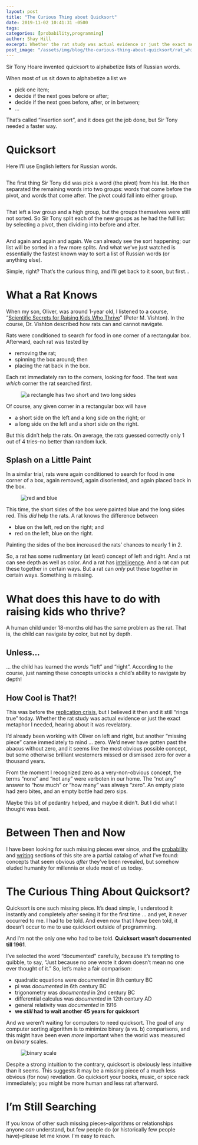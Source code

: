 ```yaml
---
layout: post
title: "The Curious Thing about Quicksort"
date: 2019-11-02 10:41:31 -0500
tags:
categories: [probability,programming]
author: Shay Hill
excerpt: Whether the rat study was actual evidence or just the exact metaphor I needed, hearing about it was revelatory.
post_image: "/assets/img/blog/the-curious-thing-about-quicksort/rat_white.png"
---
```


Sir Tony Hoare invented quicksort to alphabetize lists of Russian words.

When most of us sit down to alphabetize a list we

* pick one item;
* decide if the next goes before or after;
* decide if the next goes before, after, or in between;
* …

That’s called “insertion sort”, and it does get the job done, but Sir Tony needed a faster way.

# Quicksort

Here I’ll use English letters for Russian words.

<figure><img src='/assets/img/blog/the-curious-thing-about-quicksort/quicksort_step0000-1.png' alt=''></figure>

The first thing Sir Tony did was pick a word (the pivot) from his list. He then separated the remaining words into two groups: words that come before the pivot, and words that come after. The pivot could fall into either group.

<figure><img src='/assets/img/blog/the-curious-thing-about-quicksort/quicksort_step0001-2.png' alt=''></figure>

That left a low group and a high group, but the groups themselves were still not sorted. So Sir Tony split each of the new groups as he had the full list: by selecting a pivot, then dividing into before and after.

<figure><img src='/assets/img/blog/the-curious-thing-about-quicksort/quicksort_step0002-1.png' alt=''></figure>

And again and again and again. We can already see the sort happening; our list will be sorted in a few more splits. And what we’ve just watched is essentially the fastest known way to sort a list of Russian words (or anything else).

Simple, right? That’s the curious thing, and I’ll get back to it soon, but first…

# What a Rat Knows

When my son, Oliver, was around 1-year old, I listened to a course, “[Scientific Secrets for Raising Kids Who Thrive](https://www.thegreatcourses.com/courses/scientific-secrets-for-raising-kids-who-thrive.html)” (Peter M. Vishton). In the course, Dr. Vishton described how rats can and cannot navigate.

Rats were conditioned to search for food in one corner of a rectangular box. Afterward, each rat was tested by

* removing the rat;
* spinning the box around; then
* placing the rat back in the box.

Each rat immediately ran to the corners, looking for food. The test was *which* corner the rat searched first.

<figure class="blog-figure-50"><img src='/assets/img/blog/the-curious-thing-about-quicksort/1280px-Rectangle_Geometry_Vector.svg_.png' alt='a rectangle has two short and two long sides'></figure>

Of course, any given corner in a rectangular box will have

* a short side on the left and a long side on the right; or
* a long side on the left and a short side on the right.

But this didn’t help the rats. On average, the rats guessed correctly only 1 out of 4 tries–no better than random luck.

## Splash on a Little Paint

In a similar trial, rats were again conditioned to search for food in one corner of a box, again removed, again disoriented, and again placed back in the box.

<figure><img src='/assets/img/blog/the-curious-thing-about-quicksort/red_and_blue.png' alt='red and blue'></figure>

This time, the short sides of the box were painted blue and the long sides red. This *did* help the rats. A rat knows the difference between

* blue on the left, red on the right; and
* red on the left, blue on the right.

Painting the sides of the box increased the rats’ chances to nearly 1 in 2.

So, a rat has some rudimentary (at least) concept of left and right. And a rat can see depth as well as color. And a rat has [intelligence](https://www.youtube.com/watch?v=0jo_EG7XqZQ). And a rat can put these together in certain ways. But a rat can *only* put these together in certain ways. Something is missing.

# What does this have to do with raising kids who thrive?

A human child under 18-months old has the same problem as the rat. That is, the child can navigate by color, but not by depth.

## Unless…

… the child has learned the *words* “left” and “right”. According to the course, just naming these concepts unlocks a child’s ability to navigate by depth!

## How Cool is That?!

This was before the [replication crisis](https://en.wikipedia.org/wiki/Replication_crisis), but I believed it then and it still “rings true” today. Whether the rat study was actual evidence or just the exact metaphor I needed, hearing about it was revelatory.

I’d already been working with Oliver on left and right, but another “missing piece” came immediately to mind … zero. We’d never have gotten past the abacus without zero, and it seems like the most obvious possible concept, but some otherwise brilliant westerners missed or dismissed zero for over a thousand years.

From the moment I recognized zero as a very-non-obvious concept, the terms “none” and “not any” were verboten in our home. The “not any” answer to “how much” or “how many” was always “zero”. An empty plate had zero bites, and an empty bottle had zero sips.

Maybe this bit of pedantry helped, and maybe it didn’t. But I did what I thought was best.

# Between Then and Now

I have been looking for such missing pieces ever since, and the [probability](/category/probability/) and [writing](/category/writing/) sections of this site are a partial catalog of what I’ve found: concepts that seem obvious *after* they’ve been revealed, but somehow eluded humanity for millennia or elude most of us today.

# The Curious Thing About Quicksort?

Quicksort is one such missing piece. It’s dead simple, I understood it instantly and completely after seeing it for the first time … and yet, it never occurred to me. I had to be told. And even now that I *have* been told, it doesn’t occur to me to use quicksort outside of programming.

And I’m not the only one who had to be told. **Quicksort wasn’t documented till 1961**.

I’ve selected the word “documented” carefully, because it’s tempting to quibble, to say, “Just because no one wrote it down doesn’t mean no one ever thought of it.” So, let’s make a fair comparison:

* quadratic equations were *documented* in 8th century BC
* pi was *documented* in 6th century BC
* trigonometry was *documented* in 2nd century BC
* differential calculus was *documented* in 12th century AD
* general relativity was *documented* in 1916
* **we ***still*** had to wait another 45 years for quicksort**

And we weren’t waiting for computers to need quicksort. The goal of any computer sorting algorithm is to minimize binary (a vs. b) comparisons, and this might have been even *more* important when the world was measured on *binary* scales.

<figure><img src='/assets/img/blog/the-curious-thing-about-quicksort/unbalanced-scale.png' alt='binary scale'></figure>

Despite a strong intuition to the contrary, quicksort is obviously less intuitive than it seems. This suggests it may be a missing piece of a much less obvious (for now) revelation. Go quicksort your books, music, or spice rack immediately; you might be more human and less rat afterward.

# I’m Still Searching

If you know of other such missing pieces–algorithms or relationships anyone *can* understand, but few people do (or historically few people have)–please let me know. I'm easy to reach.
